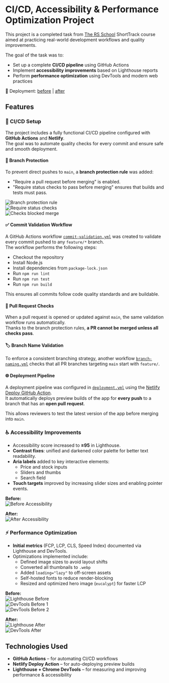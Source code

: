 # CI/CD, Accessibility & Performance Optimization Project

This project is a completed task from [The RS School](https://rs.school/) ShortTrack course aimed at practicing real-world development workflows and quality improvements.

The goal of the task was to:
- Set up a complete **CI/CD pipeline** using GitHub Actions
- Implement **accessibility improvements** based on Lighthouse reports
- Perform **performance optimization** using DevTools and modern web practices

🚀 Deployment: [before](https://feature-ci-cd--joyful-puppy-de9da6.netlify.app/) | [after](https://joyful-puppy-de9da6.netlify.app/)


## Features

### 🔄 CI/CD Setup

The project includes a fully functional CI/CD pipeline configured with **GitHub Actions** and **Netlify**.  
The goal was to automate quality checks for every commit and ensure safe and smooth deployment.

#### 🔐 Branch Protection
To prevent direct pushes to `main`, a **branch protection rule** was added:

- "Require a pull request before merging" is enabled.
- "Require status checks to pass before merging" ensures that builds and tests must pass.

![Branch protection rule](https://github.com/user-attachments/assets/9d8f6b38-38e1-4322-8724-e7b2e60995b8)  
![Require status checks](https://github.com/user-attachments/assets/ed9ac0f2-8557-4688-94e8-fb4415f9ffce)  
![Checks blocked merge](https://github.com/user-attachments/assets/7ca2b0d7-503c-4f7a-91a3-2ddfcaf1cf81)

#### ✅ Commit Validation Workflow

A GitHub Actions workflow [`commit-validation.yml`](https://github.com/bt-diana/ci-cd/blob/feature/ci-cd/.github/workflows/commit-validation.yml) was created to validate every commit pushed to any `feature/*` branch.  
The workflow performs the following steps:

- Checkout the repository
- Install Node.js
- Install dependencies from `package-lock.json`
- Run `npm run lint`
- Run `npm run test`
- Run `npm run build`

This ensures all commits follow code quality standards and are buildable.

#### 🚀 Pull Request Checks

When a pull request is opened or updated against `main`, the same validation workflow runs automatically.  
Thanks to the branch protection rules, **a PR cannot be merged unless all checks pass**.

#### 🏷️ Branch Name Validation

To enforce a consistent branching strategy, another workflow [`branch-naming.yml`](https://github.com/bt-diana/ci-cd/blob/feature/ci-cd/.github/workflows/branch-naming.yml) checks that all PR branches targeting `main` start with `feature/`.

#### 🌐 Deployment Pipeline

A deployment pipeline was configured in [`deployment.yml`](https://github.com/bt-diana/ci-cd/blob/feature/ci-cd/.github/workflows/deployment.yml) using the [Netlify Deploy GitHub Action](https://github.com/marketplace/actions/netlify-deploy).  
It automatically deploys preview builds of the app for **every push** to a branch that has an **open pull request**.

This allows reviewers to test the latest version of the app before merging into `main`.


### ♿ Accessibility Improvements
- Accessibility score increased to **≥95** in Lighthouse.
- **Contrast fixes**: unified and darkened color palette for better text readability.
- **Aria labels** added to key interactive elements:
  - Price and stock inputs
  - Sliders and thumbs
  - Search field
- **Touch targets** improved by increasing slider sizes and enabling pointer events.

**Before:**  
![Before Accessibility](https://github.com/user-attachments/assets/68a189da-df51-452a-9283-535cc3435efc)  

**After:**  
![After Accessibility](https://github.com/user-attachments/assets/c5cbd0c8-adf7-4da0-a7c3-441382fcf9d9)

### ⚡ Performance Optimization
- **Initial metrics** (FCP, LCP, CLS, Speed Index) documented via Lighthouse and DevTools.
- Optimizations implemented include:
  - Defined image sizes to avoid layout shifts
  - Converted all thumbnails to `.webp`
  - Added `loading="lazy"` to off-screen assets
  - Self-hosted fonts to reduce render-blocking
  - Resized and optimized hero image (`eucalypt`) for faster LCP

**Before:**  
![Lighthouse Before](https://github.com/user-attachments/assets/cf72864d-2b46-4701-9610-95f25bc1cb7b)  
![DevTools Before 1](https://github.com/user-attachments/assets/34c3c480-21bc-416d-8ad6-075b22104640)  
![DevTools Before 2](https://github.com/user-attachments/assets/fcc371ec-a060-4594-917e-457d79567a12)  

**After:**  
![Lighthouse After](https://github.com/user-attachments/assets/74b070ab-e12d-4616-8f78-48b0994678cf)  
![DevTools After](https://github.com/user-attachments/assets/e91abb21-3a7d-4cf0-b240-7ffd562d2687)


## Technologies Used

- **GitHub Actions** – for automating CI/CD workflows
- **Netlify Deploy Action** – for auto-deploying preview builds
- **Lighthouse + Chrome DevTools** – for measuring and improving performance & accessibility
